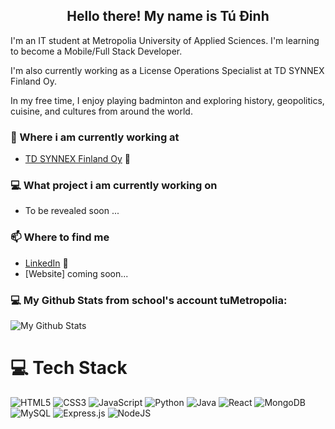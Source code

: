 <h2 align="center">Hello there! My name is Tú Đinh</h2>
<p align="left">I'm an IT student at Metropolia University of Applied Sciences. I'm learning to become a Mobile/Full Stack Developer.
  
I'm also currently working as a License Operations Specialist at TD SYNNEX Finland Oy. 

In my free time, I enjoy playing badminton and exploring history, geopolitics, cuisine, and cultures from around the world. </p>



### 💼 Where i am currently working at
- [TD SYNNEX Finland Oy](https://fi.tdsynnex.com/) 💼 


### 💻 What project i am currently working on
- To be revealed soon ...


### 📫 Where to find me
- [LinkedIn](https://www.linkedin.com/in/mitu-dinh/) 💼
- [Website] coming soon...


### 💻 My Github Stats from school's account tuMetropolia:
![My Github Stats](https://github-readme-stats.vercel.app/api?username=tuMetropolia&show_icons=true&theme=radical)

# 💻 Tech Stack
<!-- Badges from https://github.com/Ileriayo/markdown-badges -->
![HTML5](https://img.shields.io/badge/html5-%23E34F26.svg?style=for-the-badge&logo=html5&logoColor=white)
![CSS3](https://img.shields.io/badge/css3-%231572B6.svg?style=for-the-badge&logo=css3&logoColor=white)
![JavaScript](https://img.shields.io/badge/javascript-%23323330.svg?style=for-the-badge&logo=javascript&logoColor=%23F7DF1E)
![Python](https://img.shields.io/badge/python-3670A0?style=for-the-badge&logo=python&logoColor=ffdd54)
![Java](https://img.shields.io/badge/java-%23ED8B00.svg?style=for-the-badge&logo=openjdk&logoColor=white)
![React](https://img.shields.io/badge/react-%2320232a.svg?style=for-the-badge&logo=react&logoColor=%2361DAFB)
![MongoDB](https://img.shields.io/badge/MongoDB-%234ea94b.svg?style=for-the-badge&logo=mongodb&logoColor=white)
![MySQL](https://img.shields.io/badge/mysql-4479A1.svg?style=for-the-badge&logo=mysql&logoColor=white)
![Express.js](https://img.shields.io/badge/express.js-%23404d59.svg?style=for-the-badge&logo=express&logoColor=%2361DAFB)
![NodeJS](https://img.shields.io/badge/node.js-6DA55F?style=for-the-badge&logo=node.js&logoColor=white)

